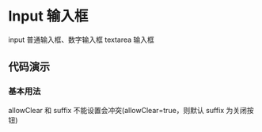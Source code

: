 # Input 输入框

input 普通输入框、数字输入框 textarea 输入框

## 代码演示

### 基本用法

allowClear 和 suffix 不能设置会冲突(allowClear=true，则默认 suffix 为关闭按钮) <code src="../../src/input/demo/input.tsx"></code>

<API src="../../src/input/index.tsx"></API>
